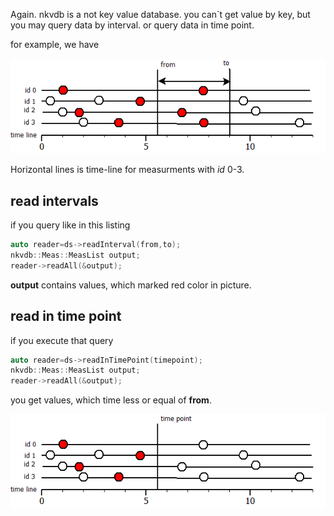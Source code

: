 Again. nkvdb is a not key value database. you can`t get value by key, but you
may query data by interval. or query data in time point.

for example, we have

![example 1](images/read_interval.png "readInterval example")

Horizontal lines is time-line for measurments with *id* 0-3. 

## read intervals

if you query like in this listing

```C++ 
auto reader=ds->readInterval(from,to);
nkvdb::Meas::MeasList output;
reader->readAll(&output);
```

**output**  contains values, which marked red color in picture.

## read in time point
if you execute that query

```C++
auto reader=ds->readInTimePoint(timepoint);
nkvdb::Meas::MeasList output;
reader->readAll(&output);
```

you get values, which time less or equal of **from**.

![example 1](images/read_timepoint.png "readTimePoint example")
